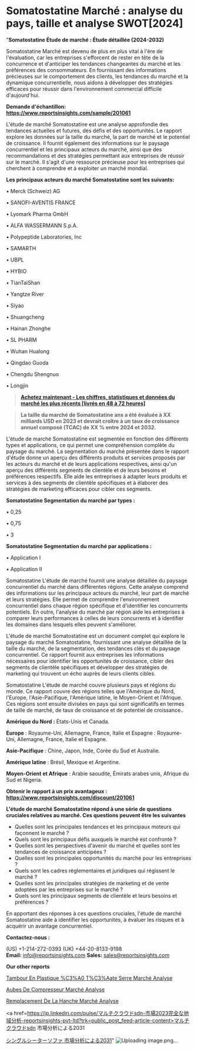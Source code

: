 # Somatostatine Marché : analyse du pays, taille et analyse SWOT[2024]

"<strong>Somatostatine Étude de marché : Étude détaillée (2024-2032)</strong>

Somatostatine Marché est devenu de plus en plus vital à l'ère de l'évaluation, car les entreprises s'efforcent de rester en tête de la concurrence et d'anticiper les tendances changeantes du marché et les préférences des consommateurs. En fournissant des informations précieuses sur le comportement des clients, les tendances du marché et la dynamique concurrentielle, nous aidons à développer des stratégies efficaces pour réussir dans l'environnement commercial difficile d'aujourd'hui.

<strong>Demande d'échantillon: <a href=https://www.reportsinsights.com/sample/201061>https://www.reportsinsights.com/sample/201061</a></strong>

L'étude de marché Somatostatine est une analyse approfondie des tendances actuelles et futures, des défis et des opportunités. Le rapport explore les données sur la taille du marché, la part de marché et le potentiel de croissance. Il fournit également des informations sur le paysage concurrentiel et les principaux acteurs du marché, ainsi que des recommandations et des stratégies permettant aux entreprises de réussir sur le marché. Il s'agit d'une ressource précieuse pour les entreprises qui cherchent à comprendre et à exploiter un marché mondial.

<strong>Les principaux acteurs du marché Somatostatine sont les suivants:</strong>

• Merck (Schweiz) AG

• SANOFI-AVENTIS FRANCE

• Lyomark Pharma GmbH

• ALFA WASSERMANN S.p.A.

• Polypeptide Laboratories, Inc

• SAMARTH

• UBPL

• HYBIO

• TianTaiShan

• Yangtze River

• Siyao

• Shuangcheng

• Hainan Zhonghe

• SL PHARM

• Wuhan Hualong

• Qingdao Guoda

• Chengdu Shengnuo

• Longjin
<blockquote><a href=https://www.reportsinsights.com/buynow/201061><span style=text-decoration: underline;><strong>Achetez maintenant - Les chiffres, statistiques et données du marché les plus récents [livrés en 48 à 72 heures]</strong></span></a></blockquote>
<blockquote><span style=text-decoration: underline;><strong>La taille du marché de Somatostatine ans a été évaluée à XX milliards USD en 2023 et devrait croître à un taux de croissance annuel composé (TCAC) de XX % entre 2024 et 2032.</strong></span></blockquote>
L'étude de marché Somatostatine est segmentée en fonction des différents types et applications, ce qui permet une compréhension complète du paysage du marché. La segmentation du marché présentée dans le rapport d'étude donne un aperçu des différents produits et services proposés par les acteurs du marché et de leurs applications respectives, ainsi qu'un aperçu des différents segments de clientèle et de leurs besoins et préférences respectifs. Elle aide les entreprises à adapter leurs produits et services à des segments de clientèle spécifiques et à élaborer des stratégies de marketing efficaces pour cibler ces segments.

<strong>Somatostatine Segmentation du marché par types :</strong>

• 0,25

• 0,75

• 3

<strong>Somatostatine Segmentation du marché par applications :</strong>

• Application I

• Application II

Somatostatine L'étude de marché fournit une analyse détaillée du paysage concurrentiel du marché dans différentes régions. Cette analyse comprend des informations sur les principaux acteurs du marché, leur part de marché et leurs stratégies. Elle permet de comprendre l'environnement concurrentiel dans chaque région spécifique et d'identifier les concurrents potentiels. En outre, l'analyse du marché par région aide les entreprises à comparer leurs performances à celles de leurs concurrents et à identifier les domaines dans lesquels elles peuvent s'améliorer.

L'étude de marché Somatostatine est un document complet qui explore le paysage du marché Somatostatine, fournissant une analyse détaillée de la taille du marché, de la segmentation, des tendances clés et du paysage concurrentiel. Ce rapport fournit aux entreprises les informations nécessaires pour identifier les opportunités de croissance, cibler des segments de clientèle spécifiques et développer des stratégies de marketing qui trouvent un écho auprès de leurs clients cibles.

Somatostatine L'étude de marché couvre plusieurs pays et régions du monde. Ce rapport couvre des régions telles que l'Amérique du Nord, l'Europe, l'Asie-Pacifique, l'Amérique latine, le Moyen-Orient et l'Afrique. Ces régions sont ensuite divisées en pays qui sont significatifs en termes de taille de marché, de taux de croissance et de potentiel de croissance..

<strong>Amérique du Nord :</strong> États-Unis et Canada.

<strong>Europe</strong> : Royaume-Uni, Allemagne, France, Italie et Espagne : Royaume-Uni, Allemagne, France, Italie et Espagne.

<strong>Asie-Pacifique</strong> : Chine, Japon, Inde, Corée du Sud et Australie.

<strong>Amérique latine</strong> : Brésil, Mexique et Argentine.

<strong>Moyen-Orient et Afrique</strong> : Arabie saoudite, Émirats arabes unis, Afrique du Sud et Nigeria.

<strong>Obtenir le rapport à un prix avantageux : <a href=https://www.reportsinsights.com/discount/201061>https://www.reportsinsights.com/discount/201061</a></strong>

<strong>L'étude de marché Somatostatine répond à une série de questions cruciales relatives au marché. Ces questions peuvent être les suivantes</strong>
<ul>
  <li>Quelles sont les principales tendances et les principaux moteurs qui façonnent le marché ?</li>
  <li>Quels sont les principaux défis auxquels le marché est confronté ?</li>
  <li>Quelles sont les perspectives d'avenir du marché et quelles sont les tendances de croissance anticipées ?</li>
  <li>Quelles sont les principales opportunités du marché pour les entreprises ?</li>
  <li>Quels sont les cadres réglementaires et juridiques qui régissent le marché ?</li>
  <li>Quelles sont les principales stratégies de marketing et de vente adoptées par les entreprises sur le marché ?</li>
  <li>Quels sont les principaux segments de clientèle et leurs besoins et préférences ?</li>
</ul>
En apportant des réponses à ces questions cruciales, l'étude de marché Somatostatine aide à identifier les opportunités, à évaluer les risques et à acquérir un avantage concurrentiel.

<strong>Contactez-nous :</strong>

(US) +1-214-272-0393
(UK) +44-20-8133-9198
<strong>Email:</strong> <a>info@reportsinsights.com</a>
<strong>Sales:</strong> <a>sales@reportsinsights.com</a>

<strong>Our other reports</strong>

<a href=https://www.linkedin.com/pulse/tambour-en-plastique-%C3%A0-t%C3%AAte-serr%C3%A9e-march%C3%A9informations-agtoc/>Tambour En Plastique %C3%A0 T%C3%Aate Serre Marché Analyse</a>

<a href=https://www.linkedin.com/pulse/aubes-de-compresseur-march%C3%A9-rapport-analyse-professionnelle-tv9of/>Aubes De Compresseur Marché Analyse</a>

<a href=https://www.linkedin.com/pulse/remplacement-de-la-hanche-march%C3%A9-impact-mutxf/>Remplacement De La Hanche Marché Analyse</a>

<a href=https://jp.linkedin.com/pulse/マルチクラウドsdn-市場2023完全な地域分析-reportsinsights-pvt-ltd?trk=public_post_feed-article-content>マルチクラウドsdn 市場分析による2031</a>

<a href=https://www.linkedin.com/pulse/シングルシーターソファ-市場2023の収益と成長要因-community-market-research/>シングルシーターソファ 市場分析による2031</a>"
![Uploading image.png…]()
